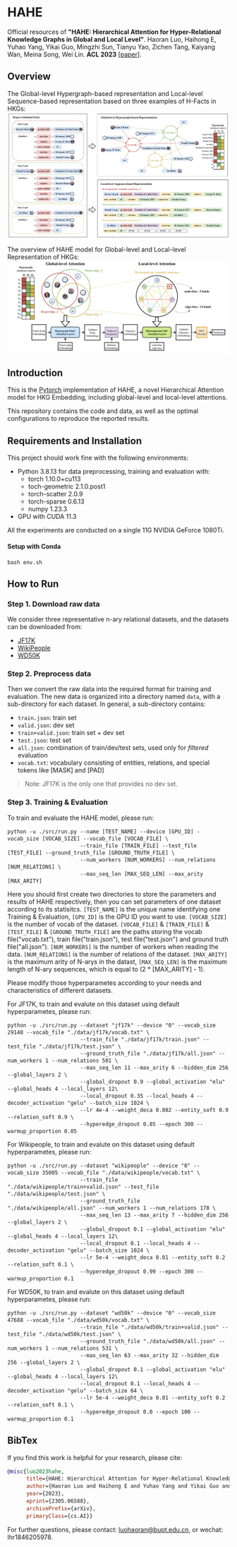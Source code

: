 # HAHE

Official resources of **"HAHE: Hierarchical Attention for Hyper-Relational Knowledge Graphs in Global and Local Level"**. Haoran Luo, Haihong E, Yuhao Yang, Yikai Guo, Mingzhi Sun, Tianyu Yao, Zichen Tang, Kaiyang Wan, Meina Song, Wei Lin. **ACL 2023** \[[paper](https://arxiv.org/abs/2305.06588)\]. 

## Overview
The Global-level Hypergraph-based representation and Local-level Sequence-based representation based
on three examples of H-Facts in HKGs:
![](./figs/1.png)

 The overview of HAHE model for Global-level and Local-level Representation of HKGs:
![](./figs/2.png)

## Introduction

This is the [Pytorch](https://pytorch.org/) implementation of HAHE, a novel Hierarchical Attention model for
HKG Embedding, including global-level and local-level attentions. 

This repository contains the code and data, as well as the optimal configurations to reproduce the reported results.

## Requirements and Installation
This project should work fine with the following environments:
- Python 3.8.13 for data preprocessing, training and evaluation with:
    -  torch 1.10.0+cu113
    -  toch-geometric 2.1.0.post1
    -  torch-scatter 2.0.9
    -  torch-sparse 0.6.13
    -  numpy 1.23.3
- GPU with CUDA 11.3

All the experiments are conducted on a single 11G NVIDIA GeForce 1080Ti.

#### Setup with Conda

```
bash env.sh
```

## How to Run

### Step 1. Download raw data
We consider three representative n-ary relational datasets, and the datasets can be downloaded from:
- [JF17K](https://www.dropbox.com/sh/ryxohj363ujqhvq/AAAoGzAElmNnhXrWEj16UiUga?dl=0)
- [WikiPeople](https://github.com/gsp2014/WikiPeople)
- [WD50K](https://zenodo.org/record/4036498#.Yx06qoi-uNz)

### Step 2. Preprocess data
Then we convert the raw data into the required format for training and evaluation. The new data is organized into a directory named `data`, with a sub-directory for each dataset. In general, a sub-directory contains:
- `train.json`: train set
- `valid.json`: dev set
- `train+valid.json`: train set + dev set
- `test.json`: test set
- `all.json`: combination of train/dev/test sets, used only for *filtered* evaluation
- `vocab.txt`: vocabulary consisting of entities, relations, and special tokens like [MASK] and [PAD]

> Note: JF17K is the only one that provides no dev set.

### Step 3. Training & Evaluation

To train and evaluate the HAHE model, please run:

```
python -u ./src/run.py --name [TEST_NAME] --device [GPU_ID] -vocab_size [VOCAB_SIZE] --vocab_file [VOCAB_FILE] \
                       --train_file [TRAIN_FILE] --test_file [TEST_FILE] --ground_truth_file [GROUND_TRUTH_FILE] \
                       --num_workers [NUM_WORKERS] --num_relations [NUM_RELATIONS] \
                       --max_seq_len [MAX_SEQ_LEN] --max_arity [MAX_ARITY]
```

Here you should first create two directories to store the parameters and results of HAHE respectively, then you can set parameters of one dataset according to its statisitcs.
`[TEST_NAME]` is the unique name identifying one Training & Evaluation,  `[GPU_ID]` is the GPU ID you want to use.
`[VOCAB_SIZE]` is the number of vocab of the dataset.
`[VOCAB_FILE]` & `[TRAIN_FILE]` & `[TEST_FILE]` & `[GROUND_TRUTH_FILE]` are the paths storing the vocab file("vocab.txt"), train file("train.json"), test file("test.json") and ground truth file("all.json").
`[NUM_WORKERS]` is the number of workers when reading the data.
`[NUM_RELATIONS]` is the number of relations of the dataset.
`[MAX_ARITY]` is the maximum arity of N-arys in the datast, `[MAX_SEQ_LEN]` is the maximum length of N-ary sequences, which is equal to (2 * [MAX_ARITY] - 1).

Please modify those hyperparametes according to your needs and characteristics of different datasets.


For JF17K, to train and evalute on this dataset using default hyperparametes, please run:

```
python -u ./src/run.py --dataset "jf17k" --device "0" --vocab_size 29148 --vocab_file "./data/jf17k/vocab.txt" \
                       --train_file "./data/jf17k/train.json" --test_file "./data/jf17k/test.json" \
                       --ground_truth_file "./data/jf17k/all.json" --num_workers 1 --num_relations 501 \
                       --max_seq_len 11 --max_arity 6 --hidden_dim 256 --global_layers 2 \
                       --global_dropout 0.9 --global_activation "elu" --global_heads 4 --local_layers 12\
                       --local_dropout 0.35 --local_heads 4 --decoder_activation "gelu" --batch_size 1024 \
                       --lr 4e-4 --weight_deca 0.002 --entity_soft 0.9 --relation_soft 0.9 \
                       --hyperedge_dropout 0.85 --epoch 300 --warmup_proportion 0.05
```

For Wikipeople, to train and evalute on this dataset using default hyperparametes, please run:

```
python -u ./src/run.py --dataset "wikipeople" --device "0" --vocab_size 35005 --vocab_file "./data/wikipeople/vocab.txt" \
                       --train_file "./data/wikipeople/train+valid.json" --test_file "./data/wikipeople/test.json" \
                       --ground_truth_file "./data/wikipeople/all.json" --num_workers 1 --num_relations 178 \
                       --max_seq_len 13 --max_arity 7 --hidden_dim 256 --global_layers 2 \
                       --global_dropout 0.1 --global_activation "elu" --global_heads 4 --local_layers 12\
                       --local_dropout 0.1 --local_heads 4 --decoder_activation "gelu" --batch_size 1024 \
                       --lr 5e-4 --weight_deca 0.01 --entity_soft 0.2 --relation_soft 0.1 \
                       --hyperedge_dropout 0.99 --epoch 300 --warmup_proportion 0.1
```

For WD50K, to train and evalute on this dataset using default hyperparametes, please run:

```
python -u ./src/run.py --dataset "wd50k" --device "0" --vocab_size 47688 --vocab_file "./data/wd50k/vocab.txt" \
                       --train_file "./data/wd50k/train+valid.json" --test_file "./data/wd50k/test.json" \
                       --ground_truth_file "./data/wd50k/all.json" --num_workers 1 --num_relations 531 \
                       --max_seq_len 63 --max_arity 32 --hidden_dim 256 --global_layers 2 \
                       --global_dropout 0.1 --global_activation "elu" --global_heads 4 --local_layers 12\
                       --local_dropout 0.1 --local_heads 4 --decoder_activation "gelu" --batch_size 64 \
                       --lr 5e-4 --weight_deca 0.01 --entity_soft 0.2 --relation_soft 0.1 \
                       --hyperedge_dropout 0.0 --epoch 100 --warmup_proportion 0.1
```


## BibTex

If you find this work is helpful for your research, please cite:

```bibtex
@misc{luo2023hahe,
      title={HAHE: Hierarchical Attention for Hyper-Relational Knowledge Graphs in Global and Local Level}, 
      author={Haoran Luo and Haihong E and Yuhao Yang and Yikai Guo and Mingzhi Sun and Tianyu Yao and Zichen Tang and Kaiyang Wan and Meina Song and Wei Lin},
      year={2023},
      eprint={2305.06588},
      archivePrefix={arXiv},
      primaryClass={cs.AI}}
```

For further questions, please contact: luohaoran@bupt.edu.cn, or wechat: lhr1846205978.